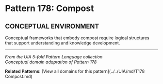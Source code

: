 # Pattern 178: Compost

## CONCEPTUAL ENVIRONMENT

Conceptual frameworks that embody compost require logical structures that support understanding and knowledge development.

---

*From the UIA 5-fold Pattern Language collection*  
*Conceptual domain adaptation of Pattern 178*

**Related Patterns**: [View all domains for this pattern](../../UIA/md/T178 Compost.md)